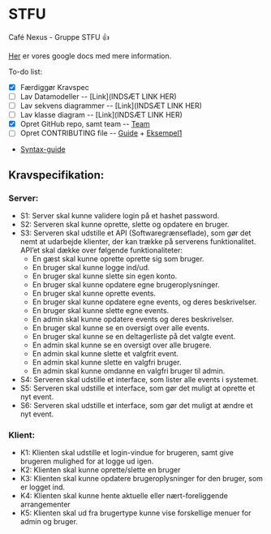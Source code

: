 # STFU
Café Nexus - Gruppe STFU :+1: 

[Her](https://docs.google.com/document/d/1_j1ZEVx0nU_N87oObxM9vNFDwwM2IIOCrq8Y3ME7hMY/edit?usp=sharing) er vores google docs med mere information.

 To-do list:
- [x] Færdiggør Kravspec
- [ ] Lav Datamodeller -- [Link](INDSÆT LINK HER) 
- [ ] Lav sekvens diagrammer -- [Link](INDSÆT LINK HER) 
- [ ] Lav klasse diagram -- [Link](INDSÆT LINK HER) 
- [x] Opret GitHub repo, samt team -- [Team](https://github.com/orgs/Distribuerede-Systemer-2017/teams/gruppe-stfu/members) 
- [ ] Opret CONTRIBUTING file -- [Guide](https://github.com/blog/1184-contributing-guidelines) + [Eksempel1](https://github.com/WoWAnalyzer/WoWAnalyzer/blob/master/CONTRIBUTING.md)

- [Syntax-guide](https://help.github.com/articles/basic-writing-and-formatting-syntax)


## Kravspecifikation:

### Server:
- S1: Server skal kunne validere login på et hashet password.
- S2: Serveren skal kunne oprette, slette og opdatere en bruger.
- S3: Serveren skal udstille et API (Softwaregrænseflade), som gør det nemt at udarbejde klienter, der kan trække på serverens funktionalitet. API’et skal dække over følgende funktionaliteter:
   - En gæst skal kunne oprette oprette sig som bruger.
   - En bruger skal kunne logge ind/ud.
   - En bruger skal kunne slette sin egen konto.
   - En bruger skal kunne opdatere egne brugeroplysninger.
   - En bruger skal kunne oprette events.
   - En bruger skal kunne opdatere egne events, og deres beskrivelser. 
   - En bruger skal kunne slette egne events. 
   - En admin skal kunne opdatere events og deres beskrivelser.
   - En bruger skal kunne se en oversigt over alle events.
   - En bruger skal kunne se en deltagerliste på det valgte event.
   - En admin skal kunne se en oversigt over alle brugere. 
   - En admin skal kunne slette et valgfrit event.
   - En admin skal kunne slette en valgfri bruger. 
   - En admin skal kunne omdanne en valgfri bruger til admin.
- S4: Serveren skal udstille et interface, som lister alle events i systemet. 
- S5: Serveren skal udstille et interface, som gør det muligt at oprette et nyt event.
- S6: Serveren skal udstille et interface, som gør det muligt at ændre et nyt event.

### Klient:
- K1: Klienten skal udstille et login-vindue for brugeren, samt give brugeren mulighed for at logge ud igen. 
- K2: Klienten skal kunne oprette/slette en bruger
- K3: Klienten skal kunne opdatere brugeroplysninger for den bruger, som er logget ind. 
- K4: Klienten skal kunne hente aktuelle eller nært-foreliggende arrangementer
- K5: Klienten skal ud fra brugertype kunne vise forskellige menuer for admin og bruger. 
